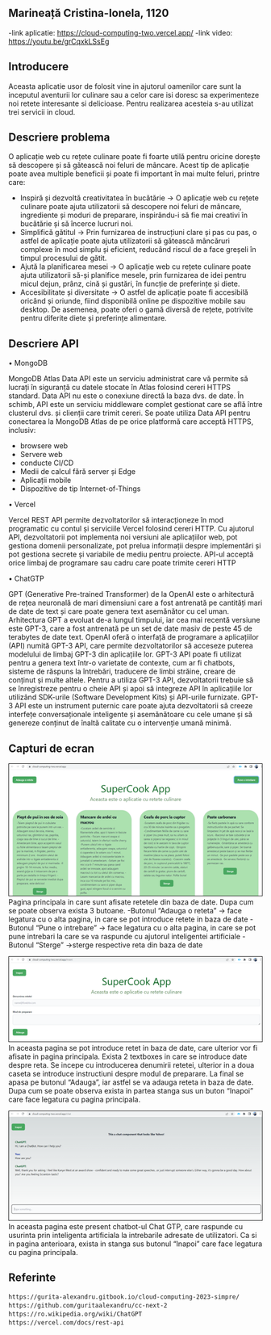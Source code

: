 ## Marineață Cristina-Ionela, 1120


-link aplicatie: https://cloud-computing-two.vercel.app/
-link video: https://youtu.be/grCqxkLSsEg


## Introducere

Aceasta aplicatie usor de folosit vine in ajutorul oamenilor care sunt la inceputul aventurii lor culinare sau a celor care isi doresc sa experimenteze noi retete interesante si delicioase. Pentru realizarea acesteia s-au utilizat trei servicii in cloud.

## Descriere problema

O aplicație web cu rețete culinare poate fi foarte utilă pentru oricine dorește să descopere și să gătească noi feluri de mâncare. Acest tip de aplicație poate avea multiple beneficii și poate fi important în mai multe feluri, printre care:

-	Inspiră și dezvoltă creativitatea în bucătărie -> O aplicație web cu rețete culinare poate ajuta utilizatorii să descopere noi feluri de mâncare, ingrediente și moduri de preparare, inspirându-i să fie mai creativi în bucătărie și să încerce lucruri noi.
-	Simplifică gătitul -> Prin furnizarea de instrucțiuni clare și pas cu pas, o astfel de aplicație poate ajuta utilizatorii să gătească mâncăruri complexe în mod simplu și eficient, reducând riscul de a face greșeli în timpul procesului de gătit.
-	Ajută la planificarea mesei -> O aplicație web cu rețete culinare poate ajuta utilizatorii să-și planifice mesele, prin furnizarea de idei pentru micul dejun, prânz, cină și gustări, în funcție de preferințe și diete.
-	Accesibilitate și diversitate -> O astfel de aplicație poate fi accesibilă oricând și oriunde, fiind disponibilă online pe dispozitive mobile sau desktop. De asemenea, poate oferi o gamă diversă de rețete, potrivite pentru diferite diete și preferințe alimentare.

## Descriere API

•	MongoDB

MongoDB Atlas Data API este un serviciu administrat care vă permite să lucrați în siguranță cu datele stocate în Atlas folosind cereri HTTPS standard. Data API nu este o conexiune directă la baza dvs. de date. În schimb, API este un serviciu middleware complet gestionat care se află între clusterul dvs. și clienții care trimit cereri.
Se poate utiliza Data API pentru conectarea la MongoDB Atlas de pe orice platformă care acceptă HTTPS, inclusiv:
- browsere web
- Servere web
- conducte CI/CD
- Medii de calcul fără server și Edge
- Aplicații mobile
- Dispozitive de tip Internet-of-Things

•	Vercel 

Vercel REST API permite dezvoltatorilor să interacționeze în mod programatic cu contul și serviciile Vercel folosind cereri HTTP.
Cu ajutorul API, dezvoltatorii pot implementa noi versiuni ale aplicațiilor web, pot gestiona domenii personalizate, pot prelua informații despre implementări și pot gestiona secrete și variabile de mediu pentru proiecte.
API-ul acceptă orice limbaj de programare sau cadru care poate trimite cereri HTTP

•	ChatGTP

GPT (Generative Pre-trained Transformer) de la OpenAI este o arhitectură de rețea neuronală de mari dimensiuni care a fost antrenată pe cantități mari de date de text și care poate genera text asemănător cu cel uman. Arhitectura GPT a evoluat de-a lungul timpului, iar cea mai recentă versiune este GPT-3, care a fost antrenată pe un set de date masiv de peste 45 de terabytes de date text.
OpenAI oferă o interfață de programare a aplicațiilor (API) numită GPT-3 API, care permite dezvoltatorilor să acceseze puterea modelului de limbaj GPT-3 din aplicațiile lor. GPT-3 API poate fi utilizat pentru a genera text într-o varietate de contexte, cum ar fi chatbots, sisteme de răspuns la întrebări, traducere de limbi străine, creare de conținut și multe altele.
Pentru a utiliza GPT-3 API, dezvoltatorii trebuie să se înregistreze pentru o cheie API și apoi să integreze API în aplicațiile lor utilizând SDK-urile (Software Development Kits) și API-urile furnizate. GPT-3 API este un instrument puternic care poate ajuta dezvoltatorii să creeze interfețe conversaționale inteligente și asemănătoare cu cele umane și să genereze conținut de înaltă calitate cu o intervenție umană minimă.


## Capturi de ecran

![poza1](./Picture1.png)
<br>
Pagina principala in care sunt afisate retetele din baza de date. Dupa cum se poate observa exista 3 butoane.
-Butonul “Adauga o reteta” -> face legatura cu o alta pagina, in care se pot introduce retete in baza de date
-Butonul “Pune o intrebare” -> face legatura cu o alta pagina, in care se pot pune intrebari la care se va raspunde cu ajutorul inteligentei artificiale
-Butonul “Sterge” ->sterge respective reta din baza de date

![poza1](./Picture2.png)
<br>
In aceasta pagina se pot introduce retet in baza de date, care ulterior vor fi afisate in pagina principala. Exista 2 textboxes in care se introduce date despre reta. Se incepe cu introducerea denumirii retetei, ulterior in a doua caseta se introduce instructiuni despre modul de preparare. La final se apasa pe butonul “Adauga”, iar astfel se va adauga reteta in baza de date.
Dupa cum se poate observa exista in partea stanga sus un buton “Inapoi” care face legatura cu pagina principala.


![poza1](./Picture3.png)
<br>
In aceasta pagina este present chatbot-ul Chat GTP, care raspunde cu usurinta prin inteligenta artificiala la intrebarile adresate de utilizatori.
Ca si in pagina anterioara, exista in stanga sus butonul “Inapoi” care face legatura cu pagina principala.


## Referinte

```bash
https://gurita-alexandru.gitbook.io/cloud-computing-2023-simpre/
https://github.com/guritaalexandru/cc-next-2
https://ro.wikipedia.org/wiki/ChatGPT
https://vercel.com/docs/rest-api
```

